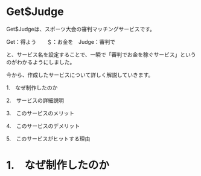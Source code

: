 # Get$Judge

Get$Judgeは、スポーツ大会の審判マッチングサービスです。

Get：得よう　　＄：お金を　Judge：審判で

と、サービス名を設定することで、一瞬で「審判でお金を稼ぐサービス」というのがわかるようにしました。

今から、作成したサービスについて詳しく解説していきます。



1.　なぜ制作したのか

2.　サービスの詳細説明

3.　このサービスのメリット

4.　このサービスのデメリット

5.　このサービスがヒットする理由

# 1.　なぜ制作したのか
